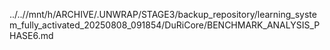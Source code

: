 ../..//mnt/h/ARCHIVE/.UNWRAP/STAGE3/backup_repository/learning_system_fully_activated_20250808_091854/DuRiCore/BENCHMARK_ANALYSIS_PHASE6.md